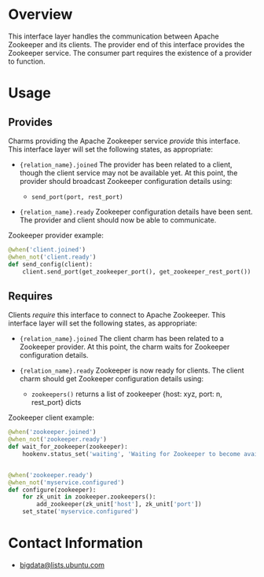# Overview

This interface layer handles the communication between Apache Zookeeper and its
clients. The provider end of this interface provides the Zookeeper service.
The consumer part requires the existence of a provider to function.


# Usage

## Provides

Charms providing the Apache Zookeeper service *provide* this interface. This
interface layer will set the following states, as appropriate:

  * `{relation_name}.joined` The provider has been related to a client,
  though the client service may not be available yet. At this point,
  the provider should broadcast Zookeeper configuration details using:

    * `send_port(port, rest_port)`


  * `{relation_name}.ready`  Zookeeper configuration details have been sent.
  The provider and client should now be able to communicate.


Zookeeper provider example:

```python
@when('client.joined')
@when_not('client.ready')
def send_config(client):
    client.send_port(get_zookeeper_port(), get_zookeeper_rest_port())
```


## Requires

Clients *require* this interface to connect to Apache Zookeeper. This interface
layer will set the following states, as appropriate:

  * `{relation_name}.joined` The client charm has been related to a Zookeeper
  provider. At this point, the charm waits for Zookeeper configuration details.

  * `{relation_name}.ready`  Zookeeper is now ready for clients. The client
  charm should get Zookeeper configuration details using:

    * `zookeepers()` returns a list of zookeeper 
                     {host: xyz, port: n, rest_port} dicts


Zookeeper client example:

```python
@when('zookeeper.joined')
@when_not('zookeeper.ready')
def wait_for_zookeeper(zookeeper):
    hookenv.status_set('waiting', 'Waiting for Zookeeper to become available')


@when('zookeeper.ready')
@when_not('myservice.configured')
def configure(zookeeper):
    for zk_unit in zookeeper.zookeepers():
        add_zookeeper(zk_unit['host'], zk_unit['port'])
    set_state('myservice.configured')
```


# Contact Information

- <bigdata@lists.ubuntu.com>
